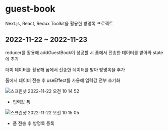 # guest-book
Next.js, React, Redux Toolkit을 활용한 방명록 프로젝트

## 2022-11-22 ~ 2022-11-23
reducer를 활용해 addGuestBook이 성공할 시 폼에서 전송한 데이터를 받아와 state에 추가

더미 데이터를 활용해 폼에서 전송한 데이터를 받아 방명록을 추가

폼에서 데이터 전송 후 useEffect를 사용해 입력값 전부 초기화

![스크린샷 2022-11-22 오전 10 14 52](https://user-images.githubusercontent.com/73627446/203190556-2bbfb296-ab05-471e-a52a-370ba16fda31.png)
* 입력값 폼

![스크린샷 2022-11-22 오전 10 15 05](https://user-images.githubusercontent.com/73627446/203190604-ef54cd90-596e-450f-b73b-b74390ad49c9.png)
* 폼 전송 후 방명록 등록
